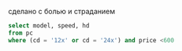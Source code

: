 сделано с болью и страданием 

```sql
select model, speed, hd 
from pc
where (cd = '12x' or cd = '24x') and price <600
```
